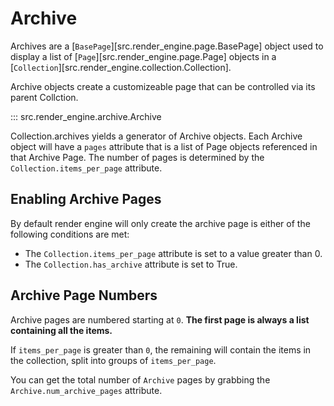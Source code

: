 <!-- markdownlint-disable MD052 -->
# Archive

Archives are a [`BasePage`][src.render_engine.page.BasePage] object used to display a list of [`Page`][src.render_engine.page.Page] objects in a [`Collection`][src.render_engine.collection.Collection].

Archive objects create a customizeable page that can be controlled via its parent Collction.

::: src.render_engine.archive.Archive

Collection.archives yields a generator of Archive objects. Each Archive object will have a `pages` attribute that is a list of Page objects referenced in that Archive Page. The number of pages is determined by the `Collection.items_per_page` attribute.

## Enabling Archive Pages

By default render engine will only create the archive page is either of the following conditions are met:

- The `Collection.items_per_page` attribute is set to a value greater than 0.
- The `Collection.has_archive` attribute is set to True.

## Archive Page Numbers

Archive pages are numbered starting at `0`. **The first page is always a list containing all the items.**

If `items_per_page` is greater than `0`, the remaining will contain the items in the collection, split into groups of `items_per_page`.

You can get the total number of `Archive` pages by grabbing the `Archive.num_archive_pages` attribute.
